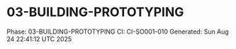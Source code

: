 # 03-BUILDING-PROTOTYPING
Phase: 03-BUILDING-PROTOTYPING
CI: CI-SO001-010
Generated: Sun Aug 24 22:41:12 UTC 2025
